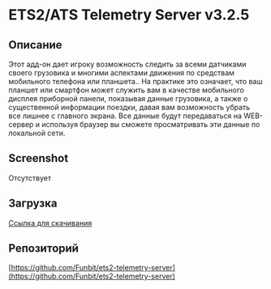 # ETS2/ATS Telemetry Server v3.2.5

## Описание

Этот адд-он дает игроку возможность следить за всеми датчиками своего грузовика и многими аспектами движения по средствам мобильного телефона или планшета.. На практике это означает, что ваш планшет или смартфон может служить вам в качестве мобильного дисплея приборной панели, показывая данные грузовика, а также о существенной информации поездки, давая вам возможность убрать все лишнее с главного экрана. Все данные будут передаваться на WEB-сервер и используя браузер вы сможете просматривать эти данные по локальной сети.

## Screenshot

Отсутствует

## Загрузка

[Ссылка для скачивания](https://github.com/idma88/dreamon/blob/master/Soft/ETS2-ATS%20Telemetry%20Server/ETS2%20%26%20ATS%20Telemetry%20Server.zip)

## Репозиторий

[https://github.com/Funbit/ets2-telemetry-server](https://github.com/Funbit/ets2-telemetry-server)